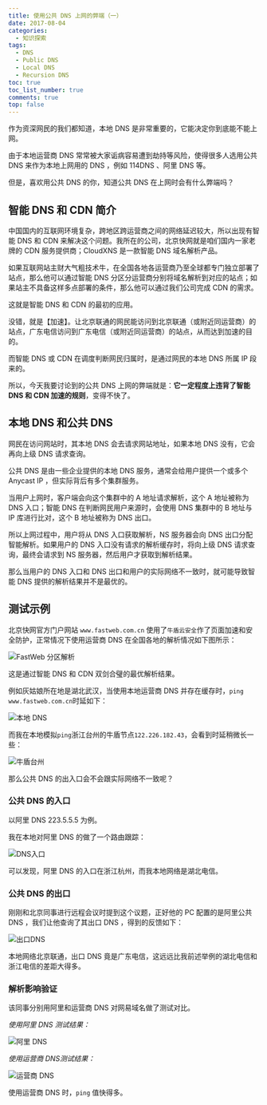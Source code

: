 ```yaml
---
title: 使用公共 DNS 上网的弊端（一）
date: 2017-08-04
categories: 
  - 知识探索
tags: 
  - DNS
  - Public DNS
  - Local DNS
  - Recursion DNS
toc: true
toc_list_number: true
comments: true
top: false
---
```


作为资深网民的我们都知道，本地 DNS 是非常重要的，它能决定你到底能不能上网。

由于本地运营商 DNS 常常被大家诟病容易遭到劫持等风险，使得很多人选用公共 DNS 来作为本地上网用的 DNS ，例如 114DNS 、阿里 DNS 等。

但是，喜欢用公共 DNS 的你，知道公共 DNS 在上网时会有什么弊端吗？

<!--more-->

## 智能 DNS 和 CDN 简介

中国国内的互联网环境复杂，跨地区跨运营商之间的网络延迟较大，所以出现有智能 DNS 和 CDN 来解决这个问题。我所在的公司，北京快网就是咱们国内一家老牌的 CDN 服务提供商；CloudXNS 是一款智能 DNS 域名解析产品。

如果互联网站主财大气粗技术牛，在全国各地各运营商乃至全球都专门独立部署了站点，那么他可以通过智能 DNS 分区分运营商分别将域名解析到对应的站点；如果站主不具备这样多点部署的条件，那么他可以通过我们公司完成 CDN 的需求。

这就是智能 DNS 和 CDN 的最初的应用。

没错，就是【加速】。让北京联通的网民能访问到北京联通（或附近同运营商）的站点，广东电信访问到广东电信（或附近同运营商）的站点，从而达到加速的目的。

而智能 DNS 或 CDN 在调度判断网民归属时，是通过网民的本地 DNS 所属 IP 段来的。

所以，今天我要讨论到的公共 DNS 上网的弊端就是：**它一定程度上违背了智能 DNS 和 CDN 加速的规则**，变得不快了。

## 本地 DNS 和公共 DNS

网民在访问网站时，其本地 DNS 会去请求网站地址，如果本地 DNS 没有，它会再向上级 DNS 请求查询。

公共 DNS 是由一些企业提供的本地 DNS 服务，通常会给用户提供一个或多个 Anycast IP ，但实际背后有多个集群服务。

当用户上网时，客户端会向这个集群中的 A 地址请求解析，这个 A 地址被称为 DNS 入口；智能 DNS 在判断网民用户来源时，会使用 DNS 集群中的 B 地址与 IP 库进行比对，这个 B 地址被称为 DNS 出口。

所以上网过程中，用户将从 DNS 入口获取解析，NS 服务器会向 DNS 出口分配智能解析。如果用户的 DNS 入口没有请求的解析缓存时，将向上级 DNS 请求查询，最终会请求到 NS 服务器，然后用户才获取到解析结果。

那么当用户的 DNS 入口和 DNS 出口和用户的实际网络不一致时，就可能导致智能 DNS 提供的解析结果并不是最优的。

## 测试示例

北京快网官方门户网站 `www.fastweb.com.cn` 使用了`牛盾云安全`作了页面加速和安全防护，正常情况下使用运营商 DNS 在全国各地的解析情况如下图所示：

![FastWeb 分区解析](https://pek3b.qingstor.com/imephen/20190426154730.png)

这是通过智能 DNS 和 CDN 双剑合璧的最优解析结果。

例如灰姑娘所在地是湖北武汉，当使用本地运营商 DNS 并存在缓存时，`ping www.fastweb.com.cn`时延如下：

![本地 DNS ](https://pek3b.qingstor.com/imephen/20190426154755.png)

而我在本地模拟`ping`浙江台州的牛盾节点`122.226.182.43`，会看到时延稍微长一些：

![牛盾台州](https://pek3b.qingstor.com/imephen/20190426154839.png)

那么公共 DNS 的出入口会不会跟实际网络不一致呢？

### 公共 DNS 的入口

以阿里 DNS 223.5.5.5 为例。

我在本地对阿里 DNS 的做了一个路由跟踪：

![DNS入口](https://pek3b.qingstor.com/imephen/20190426154905.png)

可以发现，阿里 DNS 的入口在浙江杭州，而我本地网络是湖北电信。

### 公共 DNS 的出口

刚刚和北京同事进行远程会议时提到这个议题，正好他的 PC 配置的是阿里公共 DNS ，我们让他查询了其出口 DNS ，得到的反馈如下：

![出口DNS](https://pek3b.qingstor.com/imephen/20190426154956.png)

本地网络北京联通，出口 DNS 竟是广东电信，这远远比我前述举例的湖北电信和浙江电信的差距大得多。

### 解析影响验证

该同事分别用阿里和运营商 DNS 对网易域名做了测试对比。

_使用阿里 DNS 测试结果：_

![阿里 DNS](https://pek3b.qingstor.com/imephen/20190426155020.png)

_使用运营商 DNS测试结果：_

![运营商 DNS](https://pek3b.qingstor.com/imephen/20190426155043.png)

使用运营商 DNS 时，`ping` 值快得多。